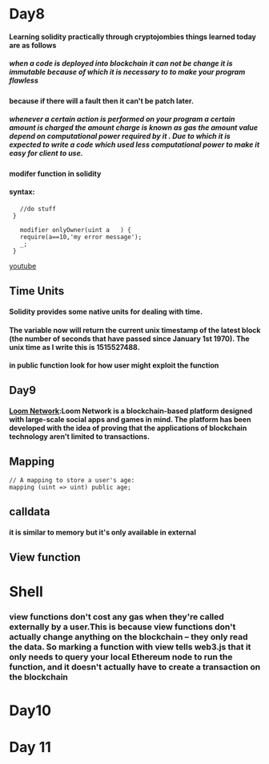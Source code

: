 # Day8 

#### Learning solidity practically through cryptojombies things learned today are as follows 

##### when a code is deployed into blockchain it can not be change it is immutable because of which it is necessary to to make your program flawless
#### because if there will a fault then it can't be patch later.

##### whenever a certain action is performed on your program a certain amount is charged the amount charge is known as gas the  amount value depend on computational power required by it . Due to which it is expected to write a code which used less computational power to make it easy for client to use.

#### modifer function in solidity 

#### syntax:
 ```   function foo(uint a) onlyOwner(10)  {
    //do stuff
  }

    modifier onlyOwner(uint a   ) {
    require(a==10,'my error message');
    _;
  }
```
  [youtube](https://www.youtube.com/watch?v=RobaQulUzsY&list=PLbbtODcOYIoE0D6fschNU4rqtGFRpk3ea&index=26)


## Time Units 
####    Solidity provides some native units for dealing with time.

#### The variable now will return the current unix timestamp of the latest block (the number of seconds that have passed since January 1st 1970). The unix time as I write this is 1515527488.

#### in public function look for how user might exploit the function  
## Day9
#### [Loom Network](https://coinswitch.co/info/loom-network/what-is-loom-network):Loom Network is a blockchain-based platform designed with large-scale social apps and games in mind. The platform has been developed with the idea of proving that the applications of blockchain technology aren’t limited to transactions.

## Mapping
```
// A mapping to store a user's age:
mapping (uint => uint) public age;
```
## calldata 
#### it is similar to memory but it's only available in external

## View function 
# Shell
### view functions don't cost any gas when they're called externally by a user.This is because view functions don't actually change anything on the blockchain – they only read the data. So marking a function with view tells web3.js that it only needs to query your local Ethereum node to run the function, and it doesn't actually have to create a transaction on the blockchain

# Day10



# Day 11


